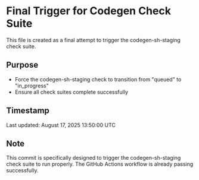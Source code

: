 # Final Trigger for Codegen Check Suite

This file is created as a final attempt to trigger the codegen-sh-staging check suite.

## Purpose

- Force the codegen-sh-staging check to transition from "queued" to "in_progress"
- Ensure all check suites complete successfully

## Timestamp

Last updated: August 17, 2025 13:50:00 UTC

## Note

This commit is specifically designed to trigger the codegen-sh-staging check suite to run properly.
The GitHub Actions workflow is already passing successfully.

